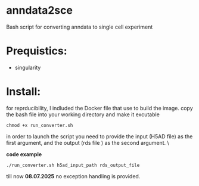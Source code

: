 # anndata2sce
Bash script for converting anndata to single cell experiment

# Prequistics: 
- singularity

# Install:
for reprducibility, I indluded the Docker file that use to build the image.
copy the bash file into your working directory and make it excutable 
```
chmod +x run_converter.sh
```
in order to launch the script you need to provide the input (H5AD file) as the first argument, and the output (rds file ) as the second argument. \

**code example**
```
./run_converter.sh h5ad_input_path rds_output_file
```
till now **08.07.2025** no exception handling is provided. 

